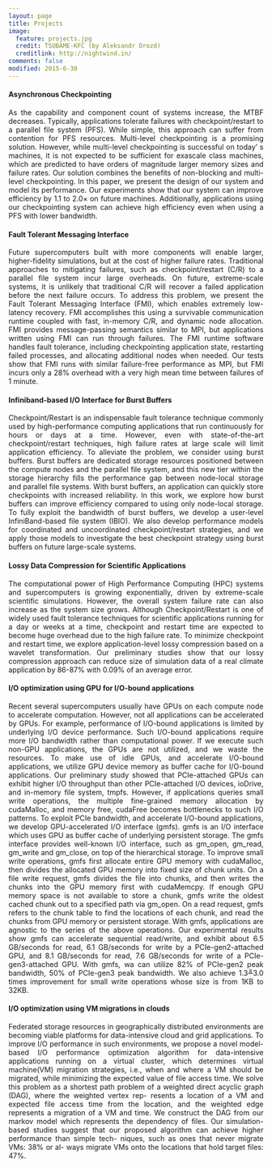 ```yaml
---
layout: page
title: Projects
image:
  feature: projects.jpg
  credit: TSUBAME-KFC (by Aleksandr Drozd)
  creditlink: http://nightwind.in/
comments: false
modified: 2015-6-30
---
```


<div align="justify">
<h4>Asynchronous Checkpointing</h4>
As the capability and component count of systems increase, the MTBF decreases. Typically, applications tolerate failures with checkpoint/restart to a parallel file system (PFS). While simple, this approach can suffer from contention for PFS resources. Multi-level checkpointing is a promising solution. However, while multi-level checkpointing is successful on today’ s machines, it is not expected to be sufficient for exascale class machines, which are predicted to have orders of magnitude larger memory sizes and failure rates. Our solution combines the benefits of non-blocking and multi-level checkpointing. In this paper, we present the design of our system and model its performance. Our experiments show that our system can improve efficiency by 1.1 to 2.0× on future machines. Additionally, applications using our checkpointing system can achieve high efficiency even when using a PFS with lower bandwidth.

<h4>Fault Tolerant Messaging Interface</h4>
Future supercomputers built with more components will enable larger, higher-fidelity simulations, but at the cost of higher failure rates. Traditional approaches to mitigating failures, such as checkpoint/restart (C/R) to a parallel file system incur large overheads. On future, extreme-scale systems, it is unlikely that traditional C/R will recover a failed application before the next failure occurs. To address this problem, we present the Fault Tolerant Messaging Interface (FMI), which enables extremely low-latency recovery. FMI accomplishes this using a survivable communication runtime coupled with fast, in-memory C/R, and dynamic node allocation. FMI provides message-passing semantics similar to MPI, but applications written using FMI can run through failures. The FMI runtime software handles fault tolerance, including checkpointing application state, restarting failed processes, and allocating additional nodes when needed. Our tests show that FMI runs with similar failure-free performance as MPI, but FMI incurs only a 28% overhead with a very high mean time between failures of 1 minute.
        
        
<h4>Infiniband-based I/O Interface for Burst Buffers</h4>
Checkpoint/Restart is an indispensable fault tolerance technique commonly used by high-performance computing applications that run continuously for hours or days at a time. However, even with state-of-the-art checkpoint/restart techniques, high failure rates at large scale will limit application efficiency. To alleviate the problem, we consider using burst buffers. Burst buffers are dedicated storage resources positioned between the compute nodes and the parallel file system, and this new tier within the storage hierarchy fills the performance gap between node-local storage and parallel file systems. With burst buffers, an application can quickly store checkpoints with increased reliability. In this work, we explore how burst buffers can improve efficiency compared to using only node-local storage. To fully exploit the bandwidth of burst buffers, we develop a user-level InfiniBand-based file system (IBIO). We also develop performance models for coordinated and uncoordinated checkpoint/restart strategies, and we apply those models to investigate the best checkpoint strategy using burst buffers on future large-scale systems.

<h4>Lossy Data Compression for Scientific Applications </h4>
The computational power of High Performance Computing (HPC) systems and supercomputers is growing exponentially, driven by extreme-scale scientific simulations. However, the overall system failure rate can also increase as the system size grows. Although Checkpoint/Restart is one of widely used fault tolerance techniques for scientific applications running for a day or weeks at a time, checkpoint and restart time are expected to become huge overhead due to the high failure rate. To minimize checkpoint and restart time, we explore application-level lossy compression based on a wavelet transformation. Our preliminary studies show that our lossy compression approach can reduce size of simulation data of a real climate application by 86-87% with 0.09% of an average error.


<h4>I/O optimization using GPU for I/O-bound applications</h4>
Recent several supercomputers usually have GPUs on each compute node to accelerate computation. However, not all applications can be accelerated by GPUs. For example, performance of I/O-bound applications is limited by underlying I/O device performance. Such I/O-bound applications require more I/O bandwidth rather than computational power. If we execute such non-GPU applications, the GPUs are not utilized, and we waste the resources. 
To make use of idle GPUs, and accelerate I/O-bound applications, we utilize GPU device memory as buffer cache for I/O-bound applications. Our preliminary study showed that PCIe-attached GPUs can exhibit higher I/O throughput than other PCIe-attached I/O devices, ioDrive, and in-memory file system, tmpfs. However, if applications queries small write operations, the multiple fine-grained memory allocation by cudaMalloc, and memory free, cudaFree becomes bottlenecks to such I/O patterns. To exploit PCIe bandwidth, and accelerate I/O-bound applications, we develop GPU-accelerated I/O interface (gmfs). gmfs is an I/O interface which uses GPU as buffer cache of underlying persistent storage. The gmfs interface provides well-known I/O interface, such as gm_open, gm_read, gm_write and gm_close, on top of the hierarchical storage. To improve small write operations, gmfs first allocate entire GPU memory with cudaMalloc, then divides the allocated GPU memory into fixed size of chunk units. On a file write request, gmfs divides the file into chunks, and then writes the chunks into the GPU memory first with cudaMemcpy. If enough GPU memory space is not available to store a chunk, gmfs write the oldest cached chunk out to a specified path via gm_open. On a read request, gmfs refers to the chunk table to find the locations of each chunk, and read the chunks from GPU memory or persistent storage. With gmfs, applications are agnostic to the series of the above operations. 
Our experimental results show gmfs can accelerate sequential read/write, and exhibit about 6.5 GB/seconds for read, 6.1 GB/seconds for write by a PCIe-gen2-attached GPU, and 8.1 GB/seconds for read, 7.6 GB/seconds for write of a PCIe-gen3-attached GPU. With gmfs, wa can utilize 82% of PCIe-gen2 peak bandwidth, 50% of PCIe-gen3 peak bandwidth. We also achieve 1.3╨3.0 times improvement for small write operations whose size is from 1KB to 32KB.


<h4>I/O optimization using VM migrations in clouds </h4>
Federated storage resources in geographically distributed environments are becoming viable platforms for data-intensive cloud and grid applications. To improve I/O performance in such environments, we propose a novel model-based I/O performance optimization algorithm for data-intensive applications running on a virtual cluster, which determines virtual machine(VM) migration strategies, i.e., when and where a VM should be migrated, while minimizing the expected value of file access time. We solve this problem as a shortest path problem of a weighted direct acyclic graph (DAG), where the weighted vertex rep- resents a location of a VM and expected file access time from the location, and the weighted edge represents a migration of a VM and time. We construct the DAG from our markov model which represents the dependency of files. Our simulation-based studies suggest that our proposed algorithm can achieve higher performance than simple tech- niques, such as ones that never migrate VMs: 38% or al- ways migrate VMs onto the locations that hold target files: 47%.

</div>
